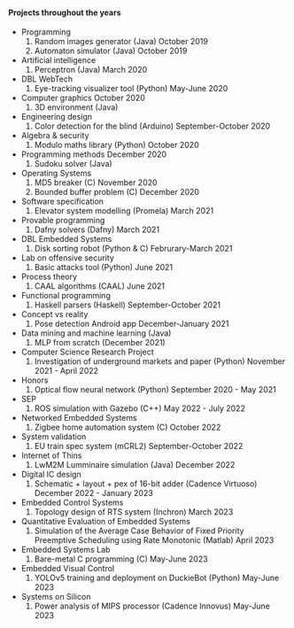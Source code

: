 #### Projects throughout the years

- Programming
  1. Random images generator (Java) October 2019
  2. Automaton simulator (Java) October 2019
- Artificial intelligence
  1. Perceptron (Java) March 2020
- DBL WebTech
  1. Eye-tracking visualizer tool (Python) May-June 2020
- Computer graphics October 2020
  1. 3D environment (Java)
- Engineering design 
  1. Color detection for the blind (Arduino) September-October 2020
- Algebra & security 
  1. Modulo maths library (Python) October 2020
- Programming methods December 2020
  1. Sudoku solver (Java)
- Operating Systems
  1. MD5 breaker (C) November 2020
  2.  Bounded buffer problem (C) December 2020
- Software specification
  1.  Elevator system modelling (Promela) March 2021
- Provable programming
  1.   Dafny solvers (Dafny) March 2021
- DBL Embedded Systems
  1.   Disk sorting robot (Python & C) Februrary-March 2021
- Lab on offensive security
  1.   Basic attacks tool (Python) June 2021
- Process theory
  1.   CAAL algorithms (CAAL) June 2021
- Functional programming
  1.   Haskell parsers (Haskell) September-October 2021
- Concept vs reality
  1.   Pose detection Android app December-January 2021
- Data mining and machine learning (Java)
  1.   MLP from scratch (December 2021)
- Computer Science Research Project
  1.   Investigation of underground markets and paper (Python) November 2021 - April 2022
- Honors
  1.   Optical flow neural network (Python) September 2020 - May 2021
- SEP
  1.   ROS simulation with Gazebo (C++) May 2022 - July 2022
- Networked Embedded Systems
  1.   Zigbee home automation system (C) October 2022
- System validation
  1.   EU train spec system (mCRL2) September-October 2022
- Internet of Thins
  1.   LwM2M Lumminaire simulation (Java) December 2022 
- Digital IC design
  1.   Schematic + layout + pex of 16-bit adder (Cadence Virtuoso) December 2022 - January 2023
- Embedded Control Systems
  1.   Topology design of RTS system (Inchron) March 2023
- Quantitative Evaluation of Embedded Systems
  1.   Simulation of the Average Case Behavior of Fixed Priority Preemptive Scheduling using Rate Monotonic (Matlab) April 2023
- Embedded Systems Lab
  1.    Bare-metal C programming (C) May-June 2023
- Embedded Visual Control
  1.    YOLOv5 training and deployment on DuckieBot (Python) May-June 2023
- Systems on Silicon
  1.    Power analysis of MIPS processor (Cadence Innovus) May-June 2023